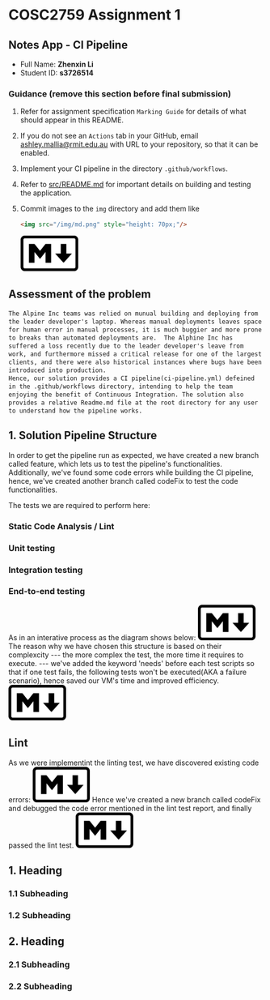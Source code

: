 # COSC2759 Assignment 1
## Notes App - CI Pipeline
- Full Name: **Zhenxin Li**
- Student ID: **s3726514**

### Guidance (remove this section before final submission)

1. Refer for assignment specification `Marking Guide` for details of what should appear in this README.

1. If you do not see an `Actions` tab in your GitHub, email ashley.mallia@rmit.edu.au with URL to your repository, so that it can be enabled.

1. Implement your CI pipeline in the directory `.github/workflows`.

1. Refer to [src/README.md](/src/README.md) for important details on building and testing the application.

1. Commit images to the `img` directory and add them like 
    ```html
    <img src="/img/md.png" style="height: 70px;"/>
    ```
    <img src="/img/md.png" style="height: 70px;"/>


## Assessment of the problem
    The Alpine Inc teams was relied on munual building and deploying from the leader developer's laptop. Whereas manual deployments leaves space for human error in manual processes, it is much buggier and more prone to breaks than automated deployments are.  The Alphine Inc has suffered a loss recently due to the leader developer's leave from work, and furthermore missed a critical release for one of the largest clients, and there were also historical instances where bugs have been introduced into production.
    Hence, our solution provides a CI pipeline(ci-pipeline.yml) defeined in the .github/workflows directory, intending to help the team enjoying the benefit of Continuous Integration. The solution also provides a relative Readme.md file at the root directory for any user to understand how the pipeline works.
    
## 1. Solution Pipeline Structure
  In order to get the pipeline run as expected, we have created a new branch called feature, which lets us to test the pipeline's functionalities.
  Additionally, we've found some code errors while building the CI pipeline, hence, we've created another branch called codeFix to test the code functionalities.
  
  
  The tests we are required to perform here: 
  ### Static Code Analysis / Lint   
  ### Unit testing   
  ### Integration testing
  ### End-to-end testing

  As in an interative process as the diagram shows below:
    <img src="/img/md.png" style="height: 70px;"/>
  The reason why we have chosen this structure is based on their complexcity --- the more complex the test, the more time it requires to execute. ---  we've added the keyword 'needs' before each test scripts so that if one test fails, the following tests won't be executed(AKA a failure scenario), hence saved our VM's time and improved efficiency. 
    <img src="/img/md.png" style="height: 70px;"/>
  
## Lint
  As we were implementint the linting test, we have discovered existing code errors:
    <img src="/img/md.png" style="height: 70px;"/>
  Hence we've created a new branch called codeFix and debugged the code error mentioned in the lint test report, and finally passed the lint test.
    <img src="/img/md.png" style="height: 70px;"/>
  
  
## 1. Heading
### 1.1 Subheading 
### 1.2 Subheading 

## 2. Heading
### 2.1 Subheading 
### 2.2 Subheading 
